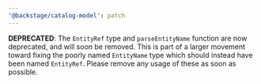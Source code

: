 ```yaml
---
'@backstage/catalog-model': patch
---
```


**DEPRECATED**: The `EntityRef` type and `parseEntityName` function are now
deprecated, and will soon be removed. This is part of a larger movement toward
fixing the poorly named `EntityName` type which should instead have been named
`EntityRef`. Please remove any usage of these as soon as possible.
